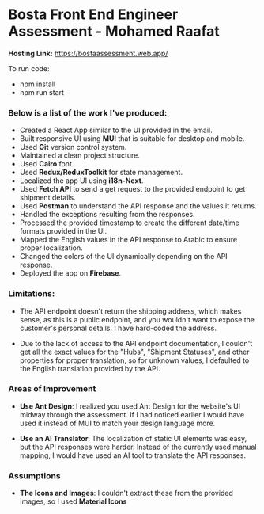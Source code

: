 # Bosta Front End Engineer Assessment - Mohamed Raafat

**Hosting Link:** https://bostaassessment.web.app/

To run code:
- npm install
- npm run start
### Below is a list of the work I've produced:
- Created a React App similar to the UI provided in the email.
- Built responsive UI using **MUI** that is suitable for desktop and mobile.
- Used **Git** version control system.
- Maintained a clean project structure.
- Used **Cairo** font.
- Used **Redux/ReduxToolkit** for state management.
- Localized the app UI using **i18n-Next**.
- Used **Fetch API** to send a get request to the provided endpoint to get shipment details.
- Used **Postman** to understand the API response and the values it returns.
- Handled the exceptions resulting from the responses.
- Processed the provided timestamp to create the different date/time formats provided in the UI.
- Mapped the English values in the API response to Arabic to ensure proper localization.
- Changed the colors of the UI dynamically depending on the API response.
- Deployed the app on **Firebase**.

### Limitations:
- The API endpoint doesn't return the shipping address, which makes sense, as this is a public endpoint, and you wouldn't want to expose the customer's personal details. I have hard-coded the address.

- Due to the lack of access to the API endpoint documentation, I couldn't get all the exact values for the "Hubs", "Shipment Statuses", and other properties for proper translation, so for unknown values, I defaulted to the English translation provided by the API.

### Areas of Improvement
-  **Use Ant Design**: I realized you used Ant Design for the website's UI midway through the assessment. If I had noticed earlier I would have used it instead of MUI to match your design language more.

-  **Use an AI Translator**: The localization of static UI elements was easy, but the API responses were harder. Instead of the currently used manual mapping, I would have used an AI tool to translate the API responses.

### Assumptions
- **The Icons and Images**: I couldn't extract these from the provided images, so I used **Material Icons**
